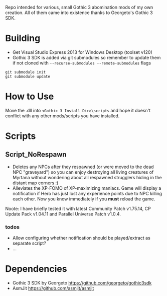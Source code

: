 Repo intended for various, small Gothic 3 abomination mods of my own creation. All of them came into existence thanks to Georgeto's Gothic 3 SDK.

# Building
- Get Visual Studio Express 2013 for Windows Desktop (toolset v120)
- Gothic 3 SDK is added via git submodules so remember to update them if not cloned with `--recurse-submodules --remote-submodules` flags
```
git submodule init 
git submodule update
```

# How to Use
Move the .dll into `<Gothic 3 Install Dir>\scripts` and hope it doesn't conflict with any other mods/scripts you have installed. 

# Scripts
## Script_NoRespawn
- Deletes any NPCs after they respawned (or were moved to the dead NPC "graveyard") so you can enjoy destroying all living creatures of Myrtana without wondering about all respawned strugglers hiding in the distant map corners :)
- Alleviates the XP-FOMO of XP-maximizing maniacs. Game will display a notification if Hero has just lost any experience points due to NPC killing each other. Now you know immediately if you **must** reload the game.

Noote: I have briefly tested it with latest Community Patch v1.75.14, CP Update Pack v1.04.11 and Parallel Universe Patch v1.0.4.
### todos
- Allow configuring whether notification should be played/extract as separate script?
- ...

# Dependencies
- Gothic 3 SDK by Georgeto https://github.com/georgeto/gothic3sdk
- AsmJit https://github.com/asmjit/asmjit